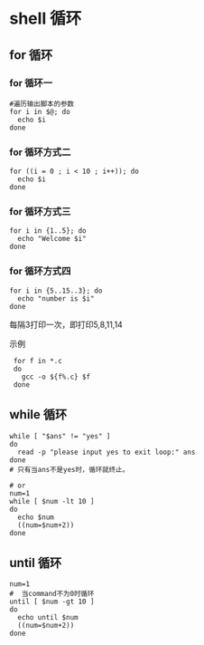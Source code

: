 # shell 循环

## for 循环
### for 循环一
```shell
#遍历输出脚本的参数
for i in $@; do
  echo $i
done

```
### for 循环方式二
```shell
for ((i = 0 ; i < 10 ; i++)); do
  echo $i
done
```
### for 循环方式三
```shell
for i in {1..5}; do
  echo "Welcome $i"
done

```
### for 循环方式四
```shell
for i in {5..15..3}; do
  echo "number is $i"
done
```
每隔3打印一次，即打印5,8,11,14

示例
```shell
 for f in *.c
 do
   gcc -o ${f%.c} $f
 done
```
## while 循环
```shell
while [ "$ans" != "yes" ]
do
  read -p "please input yes to exit loop:" ans
done
# 只有当ans不是yes时，循环就终止。

# or
num=1
while [ $num -lt 10 ]
do
  echo $num
  ((num=$num+2))
done

```

## until 循环
```shell
num=1
#  当command不为0时循环
until [ $num -gt 10 ]
do
  echo until $num
  ((num=$num+2))
done
```



